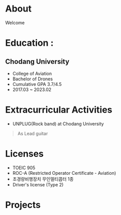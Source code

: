 # About
Welcome

# Education : 
## Chodang University
- College of Aviation
- Bachelor of Drones
- Cumulative GPA 3.7/4.5
- 2017.03 ~ 2023.02

# Extracurricular Activities
- UNPLUG(Rock band) at Chodang University
> As Lead guitar
# Licenses
- TOEIC 905
- ROC-A (Restricted Operator Certificate - Aviation)
- 초경량비행장치 무인멀티콥터 1종
- Driver's license (Type 2)

# Projects

# 
